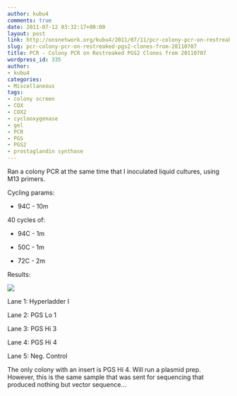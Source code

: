 ```yaml
---
author: kubu4
comments: true
date: 2011-07-12 03:32:17+00:00
layout: post
link: http://onsnetwork.org/kubu4/2011/07/11/pcr-colony-pcr-on-restreaked-pgs2-clones-from-20110707/
slug: pcr-colony-pcr-on-restreaked-pgs2-clones-from-20110707
title: PCR - Colony PCR on Restreaked PGS2 Clones from 20110707
wordpress_id: 335
author:
- kubu4
categories:
- Miscellaneous
tags:
- colony screen
- COX
- COX2
- cyclooxygenase
- gel
- PCR
- PGS
- PGS2
- prostaglandin synthase
---
```


Ran a colony PCR at the same time that I inoculated liquid cultures, using M13 primers.

Cycling params:




    
  * 94C - 10m



40 cycles of:


    
  * 94C - 1m

    
  * 50C - 1m

    
  * 72C - 2m



Results:

![](http://eagle.fish.washington.edu/Arabidopsis/20110712-01.jpg)

Lane 1: Hyperladder I

Lane 2: PGS Lo 1

Lane 3: PGS Hi 3

Lane 4: PGS Hi 4

Lane 5: Neg. Control

The only colony with an insert is PGS Hi 4. Will run a plasmid prep. However, this is the same sample that was sent for sequencing that produced nothing but vector sequence...
